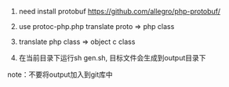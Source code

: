 1. need install protobuf
https://github.com/allegro/php-protobuf/

2. use protoc-php.php translate proto => php class

3. translate php class => object c class

4. 在当前目录下运行sh gen.sh, 目标文件会生成到output目录下

note：不要将output加入到git库中
